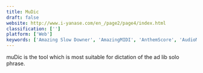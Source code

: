 ```yaml
---
title: MuDic
draft: false 
website: http://www.i-yanase.com/en_/page2/page4/index.html
classification: ['']
platform: ['Web']
keywords: ['Amazing Slow Downer', 'AmazingMIDI', 'AnthemScore', 'AudioMulch', 'AudioRetoucher', 'Audiveris', 'CCExtractor', 'FluidSynth', 'MusicTrans', 'Neuratron AudioScore', 'PixiTracker', 'Scripto', 'Sonal', 'Sonic Visualiser', 'Transcribe', 'Tune Transcriber', 'WIDI Recognition System', 'ZynAddSubFX']
---
```

muDic is the tool which is most suitable for dictation of the ad lib solo phrase.